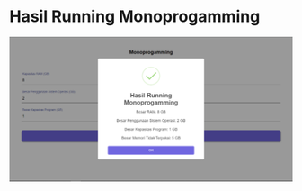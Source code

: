 # Hasil Running Monoprogamming
<p align="center">
  <img src="https://raw.githubusercontent.com/rkafp/management-memory/main/public/1.png" alt="Gambar Hasil Running Monoprogamming"/>
</p>
